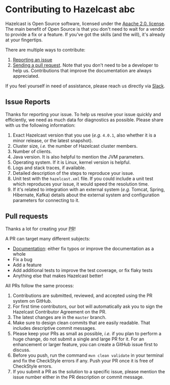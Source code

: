 # Contributing to Hazelcast abc

Hazelcast is Open Source software, licensed under the [Apache 2.0. license](LICENSE).
The main benefit of Open Source is that you don't need to wait for a vendor to provide a fix or a feature.
If you've got the skills (and the will), it's already at your fingertips.

There are multiple ways to contribute:

1. [Reporting an issue](#issue-reports)
2. [Sending a pull request](#pull-requests).
Note that you don't need to be a developer to help us.
Contributions that improve the documentation are always appreciated.

If you feel yourself in need of assistance, please reach us directly via [Slack](https://slack.hazelcast.com/).

## Issue Reports

Thanks for reporting your issue.
To help us resolve your issue quickly and efficiently, we need as much data for diagnostics as possible.
Please share with us the following information:

1.	Exact Hazelcast version that you use (_e.g._ `4.0.1`, also whether it is a minor release, or the latest snapshot).
2.	Cluster size, _i.e._ the number of Hazelcast cluster members.
3.	Number of clients.
4.	Java version.
It is also helpful to mention the JVM parameters.
5.	Operating system.
If it is Linux, kernel version is helpful.
6.	Logs and stack traces, if available.
7.	Detailed description of the steps to reproduce your issue.
8.	Unit test with the `hazelcast.xml` file.
If you could include a unit test which reproduces your issue, it would speed the resolution time.
9.	If it's related to integration with an external system
      (_e.g._ Tomcat, Spring, Hibernate, Kafka) details about the external
      system and configuration parameters for connecting to it.

## Pull requests

Thanks a lot for creating your <abbr title="Pull Request">PR</abbr>!

A PR can target many different subjects:

* [Documentation](https://github.com/hazelcast/hazelcast-reference-manual):
either fix typos or improve the documentation as a whole
* Fix a bug
* Add a feature
* Add additional tests to improve the test coverage, or fix flaky tests
* Anything else that makes Hazelcast better!

All PRs follow the same process:

1.	Contributions are submitted, reviewed, and accepted using the PR system on GitHub.
2.	For first time contributors, our bot will automatically ask you to sign the Hazelcast Contributor Agreement on the PR.
3.	The latest changes are in the `master` branch.
4.	Make sure to design clean commits that are easily readable.
That includes descriptive commit messages.
5.	Please keep your PRs as small as possible, _i.e._ if you plan to perform a huge change, do not submit a single and large PR for it.
For an enhancement or larger feature, you can create a GitHub issue first to discuss.
6.	Before you push, run the command `mvn clean validate` in your terminal and fix the CheckStyle errors if any.
Push your PR once it is free of CheckStyle errors.
7.	If you submit a PR as the solution to a specific issue, please mention the issue number either in the PR description or commit message.

